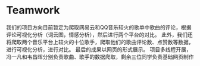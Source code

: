 # Teamwork
我们的项目方向目前暂定为爬取网易云和QQ音乐较火的歌单中歌曲的评论，根据评论可视化分析（词云图，情感分析），然后进行两个平台的对比。
此外，我们还将爬取两个音乐平台上较火的十位歌手，爬取他们的歌曲评论数、点赞数等数据，进行可视化分析，进行对比。
最后的成果以网页的形式展示。
项目多线程开展，冯一凡和韦昌晖分别负责歌曲、歌手的数据爬取，剩余三位同学负责基础网页制作

